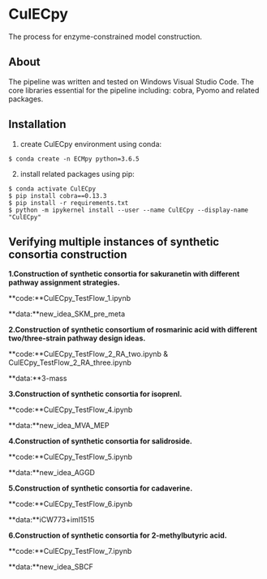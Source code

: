 # CulECpy

The process for enzyme-constrained model construction.

## About

The pipeline was written and tested on Windows Visual Studio Code. The core libraries essential for the pipeline including: cobra, Pyomo and related packages. 

## Installation

1. create CulECpy environment using conda:

```shell
$ conda create -n ECMpy python=3.6.5
```

2. install related packages using pip:

```shell
$ conda activate CulECpy
$ pip install cobra==0.13.3
$ pip install -r requirements.txt
$ python -m ipykernel install --user --name CulECpy --display-name "CulECpy"
```

## Verifying multiple instances of synthetic consortia construction

**1.Construction of synthetic consortia for sakuranetin with different pathway assignment strategies.**

**code:**CulECpy_TestFlow_1.ipynb

**data:**new_idea_SKM_pre_meta

**2.Construction of synthetic consortium of rosmarinic acid with different two/three-strain pathway design ideas.**

**code:**CulECpy_TestFlow_2_RA_two.ipynb & CulECpy_TestFlow_2_RA_three.ipynb

**data:**3-mass

**3.Construction of synthetic consortia for isoprenl.**

**code:**CulECpy_TestFlow_4.ipynb

**data:**new_idea_MVA_MEP

**4.Construction of synthetic consortia for salidroside.**

**code:**CulECpy_TestFlow_5.ipynb

**data:**new_idea_AGGD

**5.Construction of synthetic consortia for cadaverine.**

**code:**CulECpy_TestFlow_6.ipynb

**data:**iCW773+iml1515

**6.Construction of synthetic consortia for 2-methylbutyric acid.**

**code:**CulECpy_TestFlow_7.ipynb

**data:**new_idea_SBCF
